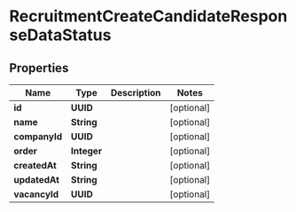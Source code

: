 

# RecruitmentCreateCandidateResponseDataStatus


## Properties

| Name | Type | Description | Notes |
|------------ | ------------- | ------------- | -------------|
|**id** | **UUID** |  |  [optional] |
|**name** | **String** |  |  [optional] |
|**companyId** | **UUID** |  |  [optional] |
|**order** | **Integer** |  |  [optional] |
|**createdAt** | **String** |  |  [optional] |
|**updatedAt** | **String** |  |  [optional] |
|**vacancyId** | **UUID** |  |  [optional] |



